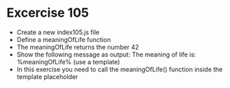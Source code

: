 # Excercise 105

* Create a new index105.js file
* Define a meaningOfLife function
* The meaningOfLife returns the number 42
* Show the following message as output: The meaning of life is: %meaningOfLife% (use a template)
* In this exercise you need to call the meaningOfLife() function inside the template placeholder